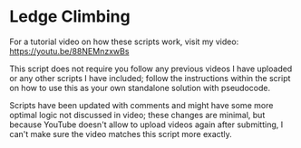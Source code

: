 # Ledge Climbing
For a tutorial video on how these scripts work, visit my video: https://youtu.be/88NEMnzxwBs

This script does not require you follow any previous videos I have uploaded or any other scripts I have included; follow the instructions within the script
on how to use this as your own standalone solution with pseudocode.

Scripts have been updated with comments and might have some more optimal logic not discussed in video; these changes are minimal, but because YouTube doesn't allow to upload videos again after submitting, I can't make sure the video matches this script more exactly.
